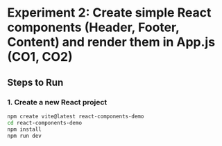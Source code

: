 # Experiment 2: Create simple React components (Header, Footer, Content) and render them in App.js (CO1, CO2)

## Steps to Run

### 1. Create a new React project
```bash
npm create vite@latest react-components-demo
cd react-components-demo
npm install
npm run dev
